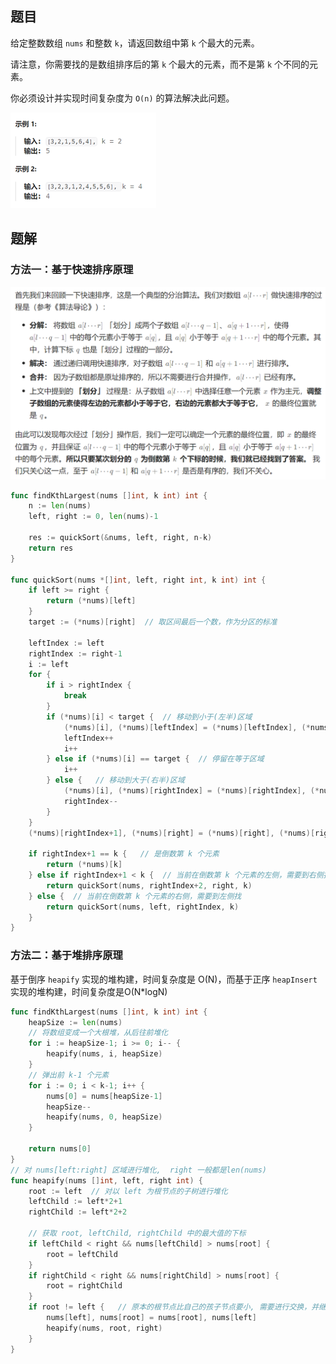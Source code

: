 ## 题目

给定整数数组 `nums` 和整数 `k`，请返回数组中第 `k` 个最大的元素。

请注意，你需要找的是数组排序后的第 `k` 个最大的元素，而不是第 `k` 个不同的元素。

你必须设计并实现时间复杂度为 `O(n)` 的算法解决此问题。

<img src="20-215.数组中的第K个最大元素.assets/image-20240306204930192.png" alt="image-20240306204930192" style="zoom:50%;" />

## 题解

### 方法一：基于快速排序原理

<img src="20-215.数组中的第K个最大元素.assets/image-20240307182601249.png" alt="image-20240307182601249" style="zoom:50%;" />

```go
func findKthLargest(nums []int, k int) int {
    n := len(nums)
    left, right := 0, len(nums)-1

    res := quickSort(&nums, left, right, n-k)
    return res
}

func quickSort(nums *[]int, left, right int, k int) int {
    if left >= right {
        return (*nums)[left]
    }
    target := (*nums)[right]  // 取区间最后一个数，作为分区的标准

    leftIndex := left
    rightIndex := right-1
    i := left
    for {
        if i > rightIndex {
            break
        }
        if (*nums)[i] < target {  // 移动到小于(左半)区域
            (*nums)[i], (*nums)[leftIndex] = (*nums)[leftIndex], (*nums)[i]
            leftIndex++
            i++
        } else if (*nums)[i] == target {  // 停留在等于区域
            i++
        } else {   // 移动到大于(右半)区域 
            (*nums)[i], (*nums)[rightIndex] = (*nums)[rightIndex], (*nums)[i]
            rightIndex--
        }
    }
    (*nums)[rightIndex+1], (*nums)[right] = (*nums)[right], (*nums)[rightIndex+1]// 将比较对象移动到等于区域
    
    if rightIndex+1 == k {   // 是倒数第 k 个元素
        return (*nums)[k]
    } else if rightIndex+1 < k {  // 当前在倒数第 k 个元素的左侧，需要到右侧找
        return quickSort(nums, rightIndex+2, right, k)
    } else {  // 当前在倒数第 k 个元素的右侧，需要到左侧找
        return quickSort(nums, left, rightIndex, k)
    }
}
```

### 方法二：基于堆排序原理

基于倒序 `heapify` 实现的堆构建，时间复杂度是 O(N)，而基于正序 `heapInsert` 实现的堆构建，时间复杂度是O(N*logN)

```go
func findKthLargest(nums []int, k int) int {
    heapSize := len(nums)
    // 将数组变成一个大根堆，从后往前堆化
    for i := heapSize-1; i >= 0; i-- {
        heapify(nums, i, heapSize)
    }
    // 弹出前 k-1 个元素
    for i := 0; i < k-1; i++ {
        nums[0] = nums[heapSize-1]
        heapSize--
        heapify(nums, 0, heapSize)   
    }

    return nums[0]
}
// 对 nums[left:right] 区域进行堆化,  right 一般都是len(nums)
func heapify(nums []int, left, right int) {
    root := left  // 对以 left 为根节点的子树进行堆化
    leftChild := left*2+1
    rightChild := left*2+2

    // 获取 root, leftChild, rightChild 中的最大值的下标
    if leftChild < right && nums[leftChild] > nums[root] {
        root = leftChild
    }
    if rightChild < right && nums[rightChild] > nums[root] {
        root = rightChild
    }
    if root != left {   // 原本的根节点比自己的孩子节点要小, 需要进行交换，并继续向下堆化
        nums[left], nums[root] = nums[root], nums[left]
        heapify(nums, root, right)
    }
}
```

